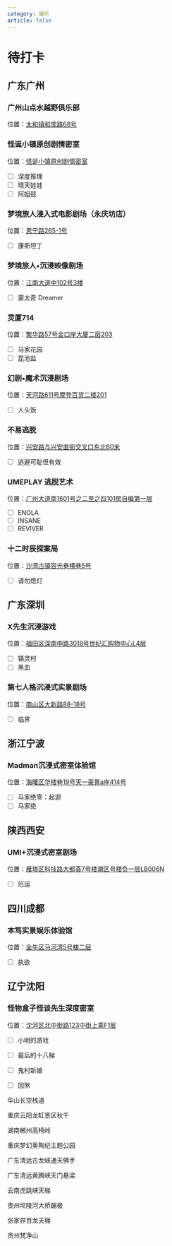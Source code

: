 ```yaml
---
category: 娱乐
article: false
---
```


# 待打卡

## 广东广州

### 广州山点水越野俱乐部

<span class="icon iconfont icon-locate"></span> 位置：<a href="https://ditu.amap.com/place/B0G0SU10Q0" target="_blank">太和镇和库路68号</a>

### 怪诞小镇原创剧情密室

<span class="icon iconfont icon-locate"></span> 位置：<a href="https://ditu.amap.com/place/B0G0SU10Q0" target="_blank">怪诞小镇原创剧情密室</a>

- [ ] 深度推理
- [ ] 晴天娃娃
- [ ] 阿姐鼓

### 梦境旅人浸入式电影剧场（永庆坊店）

<span class="icon iconfont icon-locate"></span> 位置：<a href="https://ditu.amap.com/place/B0JGJA3RXO" target="_blank">恩宁路265-1号</a>

- [ ] 康斯坦丁

### 梦境旅人•沉浸映像剧场

<span class="icon iconfont icon-locate"></span> 位置：<a href="https://ditu.amap.com/place/B0IRMAK7CC" target="_blank">江南大道中102号3楼</a>

- [ ] 蒙太奇 Dreamer

### 灵厦714

<span class="icon iconfont icon-locate"></span> 位置：<a href="https://ditu.amap.com/place/B0HGSC6ABJ" target="_blank">繁华路57号金口岸大厦二层203</a>

- [ ] 马家花园
- [ ] 昆池盐

### 幻剧•魔术沉浸剧场

<span class="icon iconfont icon-locate"></span> 位置：<a href="https://ditu.amap.com/place/B0I63HYJVD" target="_blank">天河路611号摩登百货二楼201</a>

- [ ] 人头饭

### 不易逃脱

<span class="icon iconfont icon-locate"></span> 位置：<a href="https://ditu.amap.com/place/B0I1BDY5OP" target="_blank">兴安路与兴安直街交叉口东北60米</a>

- [ ] 逃避可耻但有效

### UMEPLAY 逃脱艺术

<span class="icon iconfont icon-locate"></span> 位置：<a href="https://ditu.amap.com/place/B0I16UUU41" target="_blank">广州大道南1601号之二至之四101房自编第一层</a>

- [ ] ENOLA
- [ ] INSANE
- [ ] REVIVER

### 十二时辰探案局

<span class="icon iconfont icon-locate"></span> 位置：<a href="https://ditu.amap.com/place/B0I3ASRK8I" target="_blank">沙湾古镇容光巷横巷5号</a>

- [ ] 请勿熄灯

## 广东深圳

### X先生沉浸游戏

<span class="icon iconfont icon-locate"></span> 位置：<a href="https://ditu.amap.com/place/B0G0TNDK2S" target="_blank">福田区深南中路3018号世纪汇购物中心L4层</a>

- [ ] 镇灵村
- [ ] 黑血

### 第七人格沉浸式实景剧场

<span class="icon iconfont icon-locate"></span> 位置：<a href="https://ditu.amap.com/place/B0H1SZHGXG" target="_blank">南山区大新路88-18号</a>

- [ ] 临界

## 浙江宁波

### Madman沉浸式密室体验馆

<span class="icon iconfont icon-locate"></span> 位置：<a href="https://ditu.amap.com/place/B0HAVZ9XF6" target="_blank">海曙区华楼巷19号天一豪景a座414号</a>

- [ ] 马家绝零：起源
- [ ] 马家绝

## 陕西西安

### UMI+沉浸式密室剧场

<span class="icon iconfont icon-locate"></span> 位置：<a href="https://ditu.amap.com/place/B0FFJPX7YI" target="_blank">雁塔区科技路大都荟7号楼潮区号楼负一层LB006N</a>

- [ ] 厄运

## 四川成都

### 本笃实景娱乐体验馆

<span class="icon iconfont icon-locate"></span> 位置：<a href="https://ditu.amap.com/place/B0HKADJQOE" target="_blank">金牛区马河湾5号楼二层</a>

- [ ] 执欲

## 辽宁沈阳

### 怪物盒子怪谈先生深度密室

<span class="icon iconfont icon-locate"></span> 位置：<a href="https://ditu.amap.com/place/B0HBPKBEMG" target="_blank">沈河区北中街路123中街上乘F1层</a>

- [ ] 小明的游戏
- [ ] 最后的十八梯
- [ ] 鬼村新娘
- [ ] 回煞


华山长空栈道

重庆云阳龙缸景区秋千

湖南郴州高椅岭

重庆梦幻奥陶纪主题公园

广东清远古龙峡通天佛手

广东清远黄腾峡天门悬梁

云南虎跳峡天梯

贵州坝陵河大桥蹦极

张家界百龙天梯

贵州梵净山